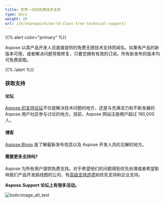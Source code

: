 ```yaml
---
title: 世界一流的免费技术支持
type: docs
weight: 20
url: /zh/sharepoint/world-class-free-technical-support/
---
```


{{% alert color="primary" %}}

Aspose 以其产品开发人员直接提供的免费无限技术支持而闻名。如果有产品的新版本可用，或者解决问题导致修复，只要您拥有有效的订阅，所有新发布的版本均可免费获取。

{{% /alert %}}

### **获取支持**

#### **论坛**

[Aspose 的支持论坛](https://forum.aspose.com/)不仅是解决技术问题的地方，还是与充满活力和不断发展的 Aspose 用户社区参与讨论的地方。目前，Aspose 网站注册用户超过 190,000 人。

#### **博客**

[Aspose.Blogs](https://blog.aspose.com/) 是了解最新发布信息以及 Aspose 开发人员的见解的地方。

#### **需要更多支持吗?**

Aspose 为所有用户提供免费支持。对于希望他们的问题得到优先处理或者希望影响我们产品开发路线图的公司，有[高级支持选项](https://helpdesk.aspose.com/kb/faq/2-Developer-Business-Support-Key-Benefits-Conditions)如优先支持和企业支持。

**Aspose.Support 论坛上有很多活动。**

![todo:image_alt_text](world-class-free-technical-support_1.png)
